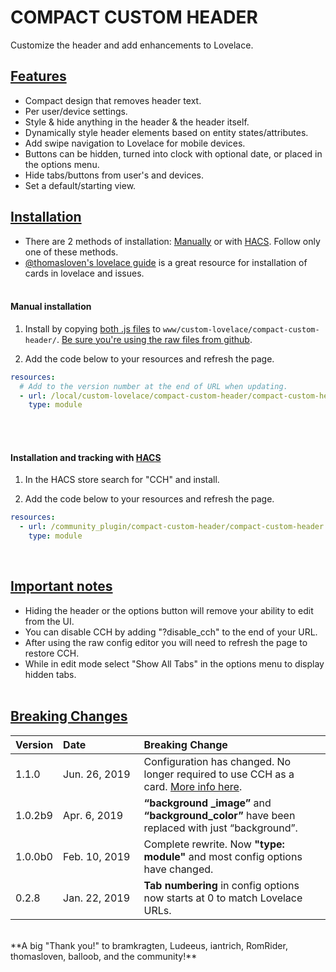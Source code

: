 # **COMPACT CUSTOM HEADER**
Customize the header and add enhancements to Lovelace.

## <u>Features</u>

* Compact design that removes header text.
* Per user/device settings.
* Style & hide anything in the header & the header itself.
* Dynamically style header elements based on entity states/attributes.
* Add swipe navigation to Lovelace for mobile devices.
* Buttons can be hidden, turned into clock with optional date, or placed in the options menu.
* Hide tabs/buttons from user's and devices.
* Set a default/starting view.

## <u>Installation</u>

* There are 2 methods of installation: [Manually](#manual-installation) or with [HACS](#installation-and-tracking-with-hacs). Follow only one of these methods.
* [@thomasloven's lovelace guide](https://github.com/thomasloven/hass-config/wiki/Lovelace-Plugins) is a great resource for installation of cards in lovelace and issues.
<br><br>
#### **Manual installation**

1. Install by copying [both .js files](https://github.com/maykar/compact-custom-header/) to `www/custom-lovelace/compact-custom-header/`. [Be sure you're using the raw files from github](https://github.com/thomasloven/hass-config/wiki/Lovelace-Plugins#2-download-the-plugin).

2. Add the code below to your resources and refresh the page.
```yaml
resources:
  # Add to the version number at the end of URL when updating.
  - url: /local/custom-lovelace/compact-custom-header/compact-custom-header.js?v=0.0.1
    type: module
```

<br><br>

#### **Installation and tracking with [HACS](https://github.com/custom-components/hacs)**

1. In the HACS store search for "CCH" and install.

2. Add the code below to your resources and refresh the page.

```yaml
resources:
  - url: /community_plugin/compact-custom-header/compact-custom-header.js
    type: module
```

<br>

## <u>Important notes</u>

* Hiding the header or the options button will remove your ability to edit from the UI.
* You can disable CCH by adding "?disable_cch" to the end of your URL.
* After using the raw config editor you will need to refresh the page to restore CCH.
* While in edit mode select "Show All Tabs" in the options menu to display hidden tabs.
<br><br>
## <u>Breaking Changes</u>

|Version|Date&nbsp;&nbsp;&nbsp;&nbsp;&nbsp;&nbsp;&nbsp;&nbsp;&nbsp;&nbsp;&nbsp;&nbsp;&nbsp;&nbsp;&nbsp;&nbsp;&nbsp;<dot style="color: #fff">.</dot>|Breaking Change|
|:-|:-|:-|
|1.1.0|Jun. 26, 2019| Configuration has changed. No longer required to use CCH as a card. [More info here](1_1_0_upgrade.md).
|1.0.2b9|Apr. 6, 2019|**“background _image”** and **“background_color”** have been replaced with just “background”.
|1.0.0b0|Feb. 10, 2019|Complete rewrite. Now **"type: module"** and most config options have changed.
|0.2.8|Jan. 22, 2019|**Tab numbering** in config options now starts at 0 to match Lovelace URLs.

<br>
**A big "Thank you!" to bramkragten, Ludeeus, iantrich, RomRider, thomasloven, balloob, and the community!**